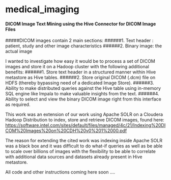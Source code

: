 # medical_imaging
#### DICOM Image Text Mining using the Hive Connector for DICOM Image Files

#####DICOM images contain 2 main sections:
######1. Text header : patient, study and other image characteristics
######2. Binary image: the actual image

I wanted to investigate how easy it would be to process a set of DICOM images and store it on a Hadoop cluster with the following additional benefits:
######1. Store text header in a structured manner within Hive metastore as Hive tables.
######2. Store original DICOM (.dcm) file on HDFS (thereby bypassing need of a dedicated Image Store).
######3. Ability to make distributed queries against the Hive table using in-memory SQL engine like Impala to make valuable insights from the text.
######4. Ability to select and view the binary DICOM image right from this interface as required.

This work was an extension of our work using Apache SOLR on a Cloudera Hadoop Distribution to index, store and retrieve DICOM images, found here: https://software.intel.com/sites/default/files/managed/4c/21/Indexing%20DICOM%20Images%20on%20CDH%20v0%201%2000.pdf

The reason for extending the cited work was indexing inside Apache SOLR was a black box and it was difficult to do what-if queries as well as be able to scale over billions of images with the flexibility to be able to correlate with additional data sources and datasets already present in Hive metastore.


All code and other instructions coming here soon ....
